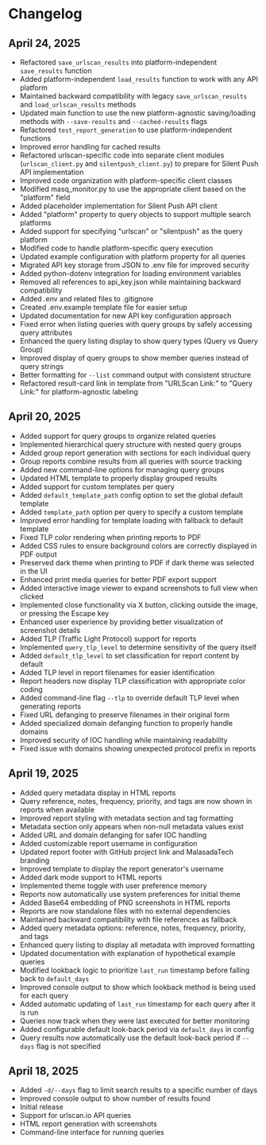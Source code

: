 # Changelog

## April 24, 2025
- Refactored `save_urlscan_results` into platform-independent `save_results` function
- Added platform-independent `load_results` function to work with any API platform
- Maintained backward compatibility with legacy `save_urlscan_results` and `load_urlscan_results` methods
- Updated main function to use the new platform-agnostic saving/loading methods with `--save-results` and `--cached-results` flags
- Refactored `test_report_generation` to use platform-independent functions
- Improved error handling for cached results
- Refactored urlscan-specific code into separate client modules (`urlscan_client.py` and `silentpush_client.py`) to prepare for Silent Push API implementation
- Improved code organization with platform-specific client classes
- Modified masq_monitor.py to use the appropriate client based on the "platform" field
- Added placeholder implementation for Silent Push API client
- Added "platform" property to query objects to support multiple search platforms
- Added support for specifying "urlscan" or "silentpush" as the query platform
- Modified code to handle platform-specific query execution
- Updated example configuration with platform property for all queries
- Migrated API key storage from JSON to .env file for improved security
- Added python-dotenv integration for loading environment variables
- Removed all references to api_key.json while maintaining backward compatibility
- Added .env and related files to .gitignore
- Created .env.example template file for easier setup
- Updated documentation for new API key configuration approach
- Fixed error when listing queries with query groups by safely accessing query attributes
- Enhanced the query listing display to show query types (Query vs Query Group)
- Improved display of query groups to show member queries instead of query strings
- Better formatting for `--list` command output with consistent structure
- Refactored result-card link in template from "URLScan Link:" to "Query Link:" for platform-agnostic labeling

## April 20, 2025
- Added support for query groups to organize related queries
- Implemented hierarchical query structure with nested query groups
- Added group report generation with sections for each individual query
- Group reports combine results from all queries with source tracking
- Added new command-line options for managing query groups
- Updated HTML template to properly display grouped results
- Added support for custom templates per query
- Added `default_template_path` config option to set the global default template
- Added `template_path` option per query to specify a custom template
- Improved error handling for template loading with fallback to default template
- Fixed TLP color rendering when printing reports to PDF
- Added CSS rules to ensure background colors are correctly displayed in PDF output
- Preserved dark theme when printing to PDF if dark theme was selected in the UI
- Enhanced print media queries for better PDF export support
- Added interactive image viewer to expand screenshots to full view when clicked
- Implemented close functionality via X button, clicking outside the image, or pressing the Escape key
- Enhanced user experience by providing better visualization of screenshot details
- Added TLP (Traffic Light Protocol) support for reports
- Implemented `query_tlp_level` to determine sensitivity of the query itself
- Added `default_tlp_level` to set classification for report content by default
- Added TLP level in report filenames for easier identification
- Report headers now display TLP classification with appropriate color coding
- Added command-line flag `--tlp` to override default TLP level when generating reports
- Fixed URL defanging to preserve filenames in their original form
- Added specialized domain defanging function to properly handle domains
- Improved security of IOC handling while maintaining readability
- Fixed issue with domains showing unexpected protocol prefix in reports

## April 19, 2025
- Added query metadata display in HTML reports
- Query reference, notes, frequency, priority, and tags are now shown in reports when available
- Improved report styling with metadata section and tag formatting
- Metadata section only appears when non-null metadata values exist
- Added URL and domain defanging for safer IOC handling
- Added customizable report username in configuration
- Updated report footer with GitHub project link and MalasadaTech branding
- Improved template to display the report generator's username
- Added dark mode support to HTML reports
- Implemented theme toggle with user preference memory
- Reports now automatically use system preferences for initial theme
- Added Base64 embedding of PNG screenshots in HTML reports
- Reports are now standalone files with no external dependencies
- Maintained backward compatibility with file references as fallback
- Added query metadata options: reference, notes, frequency, priority, and tags
- Enhanced query listing to display all metadata with improved formatting
- Updated documentation with explanation of hypothetical example queries
- Modified lookback logic to prioritize `last_run` timestamp before falling back to `default_days`
- Improved console output to show which lookback method is being used for each query
- Added automatic updating of `last_run` timestamp for each query after it is run
- Queries now track when they were last executed for better monitoring
- Added configurable default look-back period via `default_days` in config
- Query results now automatically use the default look-back period if `--days` flag is not specified

## April 18, 2025
- Added `-d/--days` flag to limit search results to a specific number of days
- Improved console output to show number of results found
- Initial release
- Support for urlscan.io API queries
- HTML report generation with screenshots
- Command-line interface for running queries